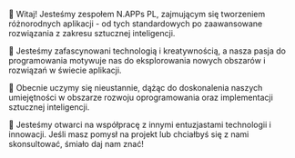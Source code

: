 👋 Witaj! Jesteśmy zespołem N.APPs PL, zajmującym się tworzeniem różnorodnych aplikacji - od tych standardowych po zaawansowane rozwiązania z zakresu sztucznej inteligencji.

👀 Jesteśmy zafascynowani technologią i kreatywnością, a nasza pasja do programowania motywuje nas do eksplorowania nowych obszarów i rozwiązań w świecie aplikacji.

🌱 Obecnie uczymy się nieustannie, dążąc do doskonalenia naszych umiejętności w obszarze rozwoju oprogramowania oraz implementacji sztucznej inteligencji.

💞️ Jesteśmy otwarci na współpracę z innymi entuzjastami technologii i innowacji. Jeśli masz pomysł na projekt lub chciałbyś się z nami skonsultować, śmiało daj nam znać!

<!---
NAPPsPL/NAPPsPL to ✨ specjalne ✨ repozytorium, ponieważ zawiera plik `README.md`, który wyświetla się na naszym profilu GitHub. Kliknij opcję "Preview", aby zobaczyć nasze najnowsze projekty i osiągnięcia.
--->

